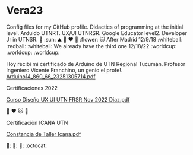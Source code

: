 # Vera23
Config files for my GitHub profile.
Didactics of programming at the initial level. Arduido UTNRT. UX/UI UTNRSR. Google Educator level2. Developer Jr in UTNSR.
:unicorn: :sun: :mountain: :butterfly:
:heart: :rainbow: :flower: :cat:
After Madrid 12/9/18 :whiteball: :redball: :whiteball: 
We already have the third one 12/18/22 :worldcup: :worldcup: :worldcup:

Hoy recibí mi certificado de Arduino de UTN Regional Tucumán. Profesor Ingeniero Vicente Franchino, un genio el profe!.
[Arduino14_860_66_23251305714.pdf](https://github.com/Vera2376/Vera23/files/9688184/Arduino14_860_66_23251305714.pdf)

Certificaciones 2022

[Curso Diseño UX UI UTN FRSR Nov 2022 Diaz.pdf](https://github.com/Vera2376/Vera23/files/10610245/Curso.Diseno.UX.UI.UTN.FRSR.Nov.2022.Diaz.pdf)

:rainbow: :heart: :cat: :unicorn:

Certificaciòn ICANA UTN

[Constancia de Taller Icana.pdf](https://github.com/Vera2376/Vera23/files/10611502/Constancia.de.Taller.Icana.pdf)

🌼: 🦄: 🤟: :octocat:
